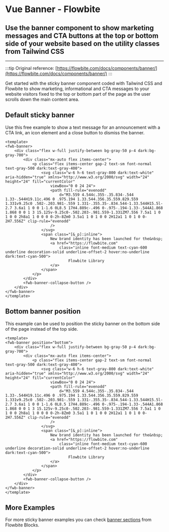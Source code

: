 <script setup>
import FwbBannerDefaultExample from './banner/examples/FwbBannerDefaultExample.vue'
import FwbBannerBottomExample from './banner/examples/FwbBannerBottomExample.vue'
</script>

# Vue Banner - Flowbite

## Use the banner component to show marketing messages and CTA buttons at the top or bottom side of your website based on the utility classes from Tailwind CSS

---

:::tip
Original reference: [https://flowbite.com/docs/components/banner/](https://flowbite.com/docs/components/banner/)
:::

Get started with the sticky banner component coded with Tailwind CSS and Flowbite to show marketing, informational and CTA messages to your website visitors fixed to the top or bottom part of the page as the user scrolls down the main content area.

## Default sticky banner

Use this free example to show a text message for an announcement with a CTA link, an icon element and a close button to dismiss the banner.

<fwb-banner-default-example />


```vue
<template>
<fwb-banner>
    <div class="flex w-full justify-between bg-gray-50 p-4 dark:bg-gray-700">
        <div class="mx-auto flex items-center">
            <p class="flex items-center gap-2 text-sm font-normal text-gray-500 dark:text-gray-400">
                <svg class="w-6 h-6 text-gray-800 dark:text-white" aria-hidden="true" xmlns="http://www.w3.org/2000/svg" width="24" height="24" fill="currentColor" 
                    viewBox="0 0 24 24">
                    <path fill-rule="evenodd"
                        d="M3.559 4.544c.355-.35.834-.544 1.33-.544H19.11c.496 0 .975.194 1.33.544.356.35.559.829.559 1.331v9.25c0 .502-.203.981-.559 1.331-.355.35-.834.544-1.33.544H15.5l-2.7 3.6a1 1 0 0 1-1.6 0L8.5 17H4.889c-.496 0-.975-.194-1.33-.544A1.868 1.868 0 0 1 3 15.125v-9.25c0-.502.203-.981.559-1.331ZM7.556 7.5a1 1 0 1 0 0 2h8a1 1 0 0 0 0-2h-8Zm0 3.5a1 1 0 1 0 0 2H12a1 1 0 1 0 0-2H7.556Z" clip-rule="evenodd" 
                    />
                </svg>
                <span class="[&_p]:inline">
                    New brand identity has been launched for the&nbsp;
                    <a href="https://flowbite.com"
                        class="inline font-medium text-cyan-600 underline decoration-solid underline-offset-2 hover:no-underline dark:text-cyan-500">
                            Flowbite Library
                    </a>
                </span>
            </p>
        </div>
        <fwb-banner-collapse-button />
    </div>
</fwb-banner>
</template>
```


## Bottom banner position

This example can be used to position the sticky banner on the bottom side of the page instead of the top side.

<fwb-banner-bottom-example />

```vue
<template>
<fwb-banner position="bottom">
    <div class="flex w-full justify-between bg-gray-50 p-4 dark:bg-gray-700">
        <div class="mx-auto flex items-center">
            <p class="flex items-center gap-2 text-sm font-normal text-gray-500 dark:text-gray-400">
                <svg class="w-6 h-6 text-gray-800 dark:text-white" aria-hidden="true" xmlns="http://www.w3.org/2000/svg" width="24" height="24" fill="currentColor" 
                    viewBox="0 0 24 24">
                    <path fill-rule="evenodd"
                        d="M3.559 4.544c.355-.35.834-.544 1.33-.544H19.11c.496 0 .975.194 1.33.544.356.35.559.829.559 1.331v9.25c0 .502-.203.981-.559 1.331-.355.35-.834.544-1.33.544H15.5l-2.7 3.6a1 1 0 0 1-1.6 0L8.5 17H4.889c-.496 0-.975-.194-1.33-.544A1.868 1.868 0 0 1 3 15.125v-9.25c0-.502.203-.981.559-1.331ZM7.556 7.5a1 1 0 1 0 0 2h8a1 1 0 0 0 0-2h-8Zm0 3.5a1 1 0 1 0 0 2H12a1 1 0 1 0 0-2H7.556Z" clip-rule="evenodd" 
                    />
                </svg>
                <span class="[&_p]:inline">
                    New brand identity has been launched for the&nbsp;
                    <a href="https://flowbite.com"
                        class="inline font-medium text-cyan-600 underline decoration-solid underline-offset-2 hover:no-underline dark:text-cyan-500">
                            Flowbite Library
                    </a>
                </span>
            </p>
        </div>
        <fwb-banner-collapse-button />
    </div>
</fwb-banner>
</template>
```

## More Examples

For more sticky banner examples you can check [banner sections](https://flowbite.com/blocks/marketing/banner/) from Flowbite Blocks.